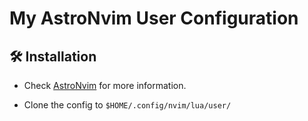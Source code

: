# My AstroNvim User Configuration

## 🛠️ Installation

- Check [AstroNvim](https://github.com/AstroNvim/AstroNvim) for more information.

- Clone the config to `$HOME/.config/nvim/lua/user/`
